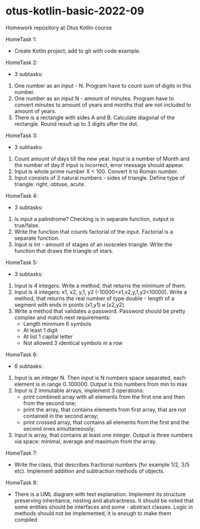 # otus-kotlin-basic-2022-09

Homework repository at Otus Kotlin course

HomeTask 1:

- Create Kotlin project, add to git with code example.

HomeTask 2:

- 3 subtasks:

1) One number as an input - N. Program have to count sum of digits in this number.
2) One number as an input N - amount of minutes. Program have to convert minutes to amount of years and months that are
   not included to amount of years.
3) There is a rectangle with sides A and B. Calculate diagonal of the rectangle. Round result up to 3 digits after the
   dot.

HomeTask 3:

- 3 subtasks:

1) Count amount of days till the new year. Input is a number of Month and the number of day.If input is incorrect,
   error message should appear.
2) Input is whole prime number X < 100. Convert it to Roman number.
3) Input consists of 3 natural numbers - sides of triangle. Define type of triangle: right, obtuse, acute.

HomeTask 4:

- 3 subtasks:

1) Is input a palindrome? Checking is in separate function, output is true/false.
2) Write the function that counts factorial of the input. Factorial is a separate function.
3) Input is Int - amount of stages of an isosceles triangle. Write the function that draws the triangle of stars.

HomeTask 5:

- 3 subtasks:

1) Input is 4 integers. Write a method, that returns the minimum of them.
2) Input is 4 integers: x1, x2, y,1, у2 (-10000<x1,x2,y,1,у2<10000). Write a method, that returns the real number of
   type double - length of a segment with ends in points (x1,y1) и (x2,y2).
3) Write a method that validates a password. Password should be pretty complex and match next requirements:
    - Length minimum 6 symbols
    - At least 1 digit
    - At list 1 capital letter
    - Not allowed 3 identical symbols in a row

HomeTask 6:

- 6 subtasks:

1) Input is an integer N. Then input is N numbers space separated, each element is in range 0..100000. Output is this
   numbers from min to max
2) Input is 2 immutable arrays, implement 3 operations:
   - print combined array with all elements from the first one and then from the second one;
   - print the array, that contains elements from first array, that are not contained in the second array;
   - print crossed array, that contains all elements from the first and the second ones simultaneously;
3) Input is array, that contains at least one integer. Output is three numbers via space: minimal, average and maximum
   from the array.

HomeTask 7:

- Write the class, that describes fractional numbers (for example 1/2, 3/5 etc). Implement addition and subtraction
  methods of objects.

HomeTask 8:

- There is a UML diagram with text explanation. Implement its structure preserving inheritance, nesting and
  abstractness.
  It should be noted that some entities should be interfaces and some - abstract classes. Logic in methods should not be
  implemented, it is enough to make them compiled